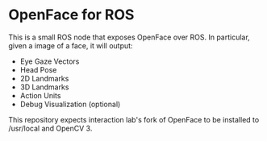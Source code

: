 # OpenFace for ROS

This is a small ROS node that exposes OpenFace over ROS. In particular, given a image of a face, it will output:
  * Eye Gaze Vectors
  * Head Pose
  * 2D Landmarks
  * 3D Landmarks
  * Action Units
  * Debug Visualization (optional)

This repository expects interaction lab's fork of OpenFace to be installed to /usr/local and OpenCV 3.
